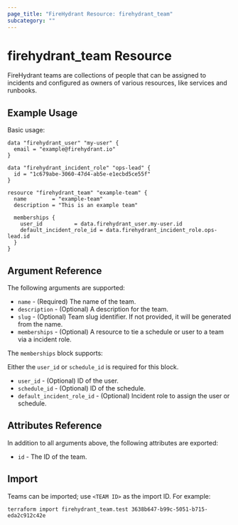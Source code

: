 ```yaml
---
page_title: "FireHydrant Resource: firehydrant_team"
subcategory: ""
---
```


# firehydrant_team Resource

FireHydrant teams are collections of people that can be assigned to incidents 
and configured as owners of various resources, like services and runbooks.

## Example Usage

Basic usage:
```hcl
data "firehydrant_user" "my-user" {
  email = "example@firehydrant.io"
}

data "firehydrant_incident_role" "ops-lead" {
  id = "1c679abe-3060-47d4-ab5e-e1ecbd5ce55f"
}

resource "firehydrant_team" "example-team" {
  name        = "example-team"
  description = "This is an example team"

  memberships {
    user_id          = data.firehydrant_user.my-user.id
    default_incident_role_id = data.firehydrant_incident_role.ops-lead.id
  }
}
```

## Argument Reference

The following arguments are supported:

* `name` - (Required) The name of the team.
* `description` - (Optional) A description for the team.
* `slug` - (Optional) Team slug identifier. If not provided, it will be generated from the name.
* `memberships` - (Optional) A resource to tie a schedule or user to a team via a incident role.

The `memberships` block supports:

Either the `user_id` or `schedule_id` is required for this block.

* `user_id` - (Optional) ID of the user.
* `schedule_id` - (Optional) ID of the schedule.
* `default_incident_role_id` - (Optional) Incident role to assign the user or schedule.

## Attributes Reference

In addition to all arguments above, the following attributes are exported:

* `id` - The ID of the team.

## Import

Teams can be imported; use `<TEAM ID>` as the import ID. For example:

```shell
terraform import firehydrant_team.test 3638b647-b99c-5051-b715-eda2c912c42e
```
